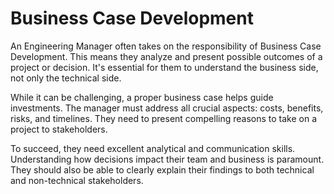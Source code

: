 # Business Case Development

An Engineering Manager often takes on the responsibility of Business Case Development. This means they analyze and present possible outcomes of a project or decision. It's essential for them to understand the business side, not only the technical side.

While it can be challenging, a proper business case helps guide investments. The manager must address all crucial aspects: costs, benefits, risks, and timelines. They need to present compelling reasons to take on a project to stakeholders.

To succeed, they need excellent analytical and communication skills. Understanding how decisions impact their team and business is paramount. They should also be able to clearly explain their findings to both technical and non-technical stakeholders.